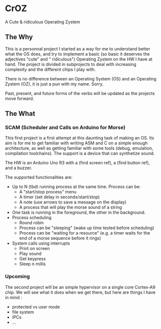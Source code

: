 # CrOZ

A Cute & ridiculous Operating Zystem

## The Why

This is a personnal project I started as a way for me to understand better what the OS does, and try to implement a basic (so basic it deserves the adjectives "cute"  and " ridiculous") Operating Zystem on the HW I have at hand. The project is divided in subprojects to deal with increasing complexity and the different chips I play with.

There is no difference between an Operating System (OS) and an Operating Zystem (OZ), it is just a pun with my name. Sorry.

Past, present, and future forms of the verbs will be updated as the projects move forward.

## The What

### SCAM (Scheduler and Calls on Arduino for Morse)

This first project is a first attempt at this daunting task of making an OS. Its aim is for me to get familiar with writing ASM and C on a simple enough architecture, as well as getting familiar with some tools (debug, emulation, compilation toolchains). The support is a device that can synthetize sound.  

The HW is an Arduino Uno R3 with a (find screen ref), a (find button ref), and a buzzer.

The supported functionalities are:
- Up to N (tbd) running process at the same time. Process can be:
    - A "start/stop process" menu
    - A timer (set delay in seconds/start/stop)
    - A note (use arrows to save a message on the display)
    - A process that will play the morse sound of a string
- One task is running in the foreground, the other in the background.
- Process scheduling
    - Round robin
    - Process can be "sleeping" (wake up time tested before scheduling)
    - Process can be "waiting for a resource" (e.g. a timer waits for the end of a morse sequence before it rings)
- System calls using interrupts
    - Print on screen
    - Play sound
    - Get keypress
    - Sleep n millis

### Upcoming

The second project will be an simple hypervisor on a single core Cortex-A9 chip. We will see what it does when we get there, but here are things I have in mind :
- protected vs user mode
- file system
- IPCs
- ...